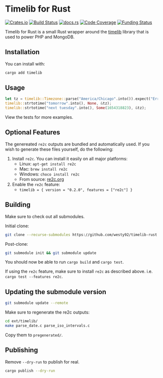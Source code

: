 # Timelib for Rust

[![Crates.io](https://img.shields.io/crates/v/timelib)](https://crates.io/crates/timelib)
[![Build Status](https://github.com/westy92/timelib-rust/actions/workflows/ci.yml/badge.svg)](https://github.com/westy92/timelib-rust/actions/workflows/ci.yml)
[![docs.rs](https://img.shields.io/docsrs/timelib)](https://docs.rs/timelib)
[![Code Coverage](https://codecov.io/gh/westy92/timelib-rust/branch/main/graph/badge.svg)](https://codecov.io/gh/westy92/timelib-rust)
[![Funding Status](https://img.shields.io/github/sponsors/westy92)](https://github.com/sponsors/westy92)

Timelib for Rust is a small Rust wrapper around the [timelib](https://github.com/derickr/timelib) library that is used to power PHP and MongoDB.

## Installation

You can install with:

```bash
cargo add timelib
```

## Usage

```rust
let tz = timelib::Timezone::parse("America/Chicago".into()).expect("Error parsing timezone!");
timelib::strtotime("tomorrow".into(), None, &tz);
timelib::strtotime("next tuesday".into(), Some(1654318823), &tz);
```

View the tests for more examples.

## Optional Features

The genereated `re2c` outputs are bundled and automatically used. If you wish to generate these files yourself, do the following:

1. Install `re2c`. You can install it easily on all major platforms:
    - Linux: `apt-get install re2c`
    - Mac: `brew install re2c`
    - Windows: `choco install re2c`
    - From source: [re2c.org](https://re2c.org/)
1. Enable the `re2c` feature:
    - `timelib = { version = "0.2.0", features = ["re2c"] }`

## Building

Make sure to check out all submodules.

Initial clone:

```bash
git clone --recurse-submodules https://github.com/westy92/timelib-rust
```

Post-clone:

```bash
git submodule init && git submodule update
```

You should now be able to run `cargo build` and `cargo test`.

If using the `re2c` feature, make sure to install `re2c` as described above. i.e. `cargo test --features re2c`.


## Updating the submodule version

```bash
git submodule update --remote
```

Make sure to regenerate the re2c outputs:

```bash
cd ext/timelib/
make parse_date.c parse_iso_intervals.c
```

Copy them to `pregenerated/`.

## Publishing

Remove `--dry-run` to publish for real.

```bash
cargo publish --dry-run
```
